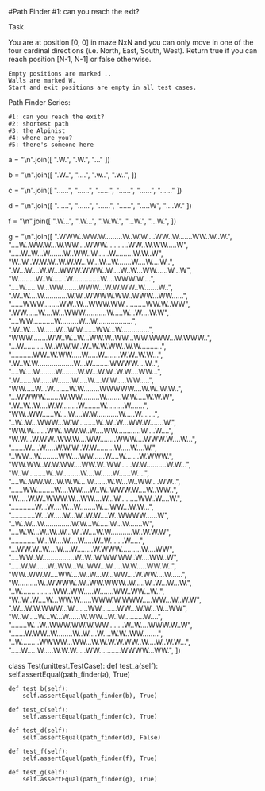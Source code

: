 #Path Finder #1: can you reach the exit?

Task

You are at position [0, 0] in maze NxN and you can only move in one of the four cardinal directions (i.e. North, East, South, West). Return true if you can reach position [N-1, N-1] or false otherwise.

    Empty positions are marked ..
    Walls are marked W.
    Start and exit positions are empty in all test cases.

Path Finder Series:

    #1: can you reach the exit?
    #2: shortest path
    #3: the Alpinist
    #4: where are you?
    #5: there's someone here

a = "\n".join([
".W.",
".W.",
"..."
])

b = "\n".join([
".W..",
"....",
".w..",
".w..",
])

c = "\n".join([
"......",
"......",
"......",
"......",
"......",
"......"
])

d = "\n".join([
"......",
"......",
"......",
"......",
".....W",
"....W."
])

f = "\n".join([
".W...",
".W...",
".W.W.",
"...W.",
"...W.",
])

g = "\n".join([
".WWW..WW.W.........W..W.W....WW..W.......WW..W..W.",
"....W..WW.W...W.WW....WWW...........WW..W.WW.....W",
".....W..W...W.......W..WW..W......W.........W.W..W",
"W..W..W.W.W..W.W.W...W...W...W.......W....W....W..",
".W...W....W.W...WWW.WWW..W....W..W...WW......W...W",
"W.........W..W.......W..............W....WWW.W....",
"....W......W...WW........WWW...W.W.WW..W.......W..",
".W..W....W............W.W..WWWW.WW..WWW...WW......",
"......WWW........WW..W...WWW.WW...........WW.W..WW",
".WW......W....W...WWW...........W.....W...W....W.W",
"....WW...........W.........W...W..................",
".W..W....W......W...W.W.......WW...W..............",
"WWW........WW..W...W...WW.W..WW...WW.WWW...W.WWW..",
"...W...........W..W.W.W..W..W.W.WW..W.W...........",
"...........WW..W.WW.....W.....W........W.W..W.W...",
".W..W.W..................W...W.........WWWW....W..",
"....W....W........W........W.W...W.W..W.W....WW...",
".W.......W......W.......W.....W....W.W.....WW.....",
"WW.....W...W........W.W........WWWWW....W.W..W.W..",
"...WWWW........W.WW.........W........W.W.....W.W.W",
".W..W..W....W.W........W........W.........W.......",
"WW..WW......W....W....W.W...........W.....W.......",
"..W..W...WWW...W.W.........W..W..W...WW.W.......W.",
"WW.W.......WW..WW.W..W....WW............W....W....",
"W.W...W.WW..WW.W....WW........WWW....WWW.W....W...",
".......W....W.....W.W.W..W.W.........W.....W....W.",
"..WW...W.........WW....WW......W....W.......W.WWW.",
"WW.WW..W.W.WW....WW.W..WW......W.W..........W.W...",
"W..W.........W..W.........W....W......W......W....",
"....W..WW.W...W.W.W....W.......W.W...W..WW....WW..",
"......WW.........W....WW....W..W..WWW.W....W..WW..",
"W.....W.W..WWW.W...WW....W...W.........WW..W....W.",
"............W...W....W...W........W....WW...W.W...",
"............W...W.....W...W..W.W....W..WWWW......W",
"..W..W...W..............W.W...W......W...W.......W",
"....W.W...W..W..W...W..W....W.W...........W..W.W.W",
".............W...W....W....W.....W..W.......W.....",
"...WW.W..W....W....W........W.WWW..........W....WW",
"....WW..W................W..W..W.WW.WW..W....WW..W",
".....W.W......W..WW...W..WW...W.....W.W.....WW.W..",
"WW..WW.W....WW....W..W...W...WW....W.WW....W......",
"W..........W..WWWW..W..WW.WWW..W.....W..W...W...W.",
"..W................WW..WW.....W.......WW..WW...W..",
"W..W..W....W...WW.W......WWW.W.WWW.....WW...W..W.W",
".W...W.W.WWW...W.......WW........WW...W.W...W...WW",
"W..W.....W...W...W......W.WW...W..W..........W....",
"........W...W..WWW.WW.W.WW........W..W....WWW.W..W",
".......W.WW..W........W..W....W....W.W..WW........",
"..W.........WWWW...WW...W.W.W.W.WW..W....W..W.W...",
".....W.....W.....W.W.W.....WW...........WWWW...WW.",
])

class Test(unittest.TestCase):
def test_a(self):
self.assertEqual(path_finder(a), True)

    def test_b(self):
        self.assertEqual(path_finder(b), True)

    def test_c(self):
        self.assertEqual(path_finder(c), True)

    def test_d(self):
        self.assertEqual(path_finder(d), False)

    def test_f(self):
        self.assertEqual(path_finder(f), True)

    def test_g(self):
        self.assertEqual(path_finder(g), True)
